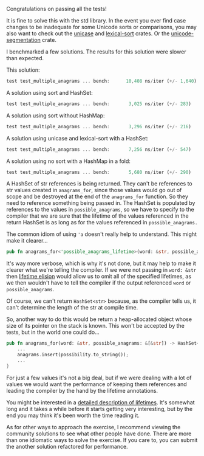 Congratulations on passing all the tests!

It is fine to solve this with the std library. In the event you ever find case
changes to be inadequate for some Unicode sorts or comparisons, you may also
want to check out the [unicase](https://crates.io/crates/unicase) and
[lexical-sort](https://crates.io/crates/lexical-sort) crates. Or the
[unicode-segmentation](https://crates.io/crates/unicode-segmentation) crate.

I benchmarked a few solutions. The results for this solution were slower than
expected.

This solution:

```rust
test test_multiple_anagrams ... bench:      10,408 ns/iter (+/- 1,640)
```

A solution using sort and HashSet:

```rust
test test_multiple_anagrams ... bench:       3,025 ns/iter (+/- 283)
```

A solution using sort without HashMap:

```rust
test test_multiple_anagrams ... bench:       3,296 ns/iter (+/- 216)
```

A solution using unicase and lexical-sort with a HashSet:

```rust
test test_multiple_anagrams ... bench:       7,256 ns/iter (+/- 547)
```

A solution using no sort with a HashMap in a fold:

```rust
test test_multiple_anagrams ... bench:       5,680 ns/iter (+/- 290)
```

A HashSet of str references is being returned. They can't be references to str
values created in `anagrams_for`, since those values would go out of scope and
be destroyed at the end of the `anagrams_for` function. So they need to
reference something being passed in. The HashSet is populated by references to
the values in `possible_anagrams`, so we have to specify to the compiler that we
are sure that the lifetime of the values referenced in the return HashSet is as
long as for the values referenced in `possible_anagrams.`

The common idiom of using `'a` doesn't really help to understand. This might
make it clearer...

```rust
pub fn anagrams_for<'possible_anagrams_lifetime>(word: &str, possible_anagrams: &[&'possible_anagrams_lifetime str]) -> HashSet<&'possible_anagrams_lifetime str> {
```

It's way more verbose, which is why it's not done, but it may help to make it
clearer what we're telling the compiler. If we were not passing in `word: &str`
then [lifetime
elision](https://doc.rust-lang.org/reference/lifetime-elision.html) would allow
us to omit all of the specified lifetimes, as we then wouldn't have to tell the
compiler if the output referenced `word` or `possible_anagrams`.

Of course, we can't return `HashSet<str>` because, as the compiler tells us, it
can't determine the length of the str at compile time.

So, another way to do this would be return a heap-allocated object whose size of
its pointer on the stack is known. This won't be accepted by the tests, but in
the world one could do...

```rust
pub fn anagrams_for(word: &str, possible_anagrams: &[&str]) -> HashSet<String> {
    ...
    anagrams.insert(possibility.to_string());
    ...
}
```

For just a few values it's not a big deal, but if we were dealing with a lot of
values we would want the performance of keeping them references and leading the
compiler by the hand by the lifetime annotations.

You might be interested in a [detailed description of
lifetimes](https://fasterthanli.me/articles/i-am-a-java-csharp-c-or-cplusplus-dev-time-to-do-some-rust).
It's somewhat long and it takes a while before it starts getting very
interesting, but by the end you may think it's been worth the time reading it.

As for other ways to approach the exercise, I recommend viewing the community
solutions to see what other people have done. There are more than one idiomatic
ways to solve the exercise. If you care to, you can submit the another solution
refactored for performance.
